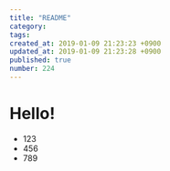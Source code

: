 ```yaml
---
title: "README"
category: 
tags: 
created_at: 2019-01-09 21:23:23 +0900
updated_at: 2019-01-09 21:23:28 +0900
published: true
number: 224
---
```


# Hello!

- 123
- 456
- 789

